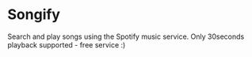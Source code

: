 # Songify
Search and play songs using the Spotify music service.
Only 30seconds playback supported - free service :)
